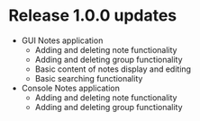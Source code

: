 # Release 1.0.0 updates #
* GUI Notes application
  * Adding and deleting note functionality
  * Adding and deleting group functionality
  * Basic content of notes display and editing 
  * Basic searching functionality
* Console Notes application
  * Adding and deleting note functionality
  * Adding and deleting group functionality